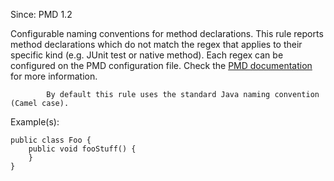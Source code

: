 Since: PMD 1.2

Configurable naming conventions for method declarations. This rule reports
            method declarations which do not match the regex that applies to their
            specific kind (e.g. JUnit test or native method). Each regex can be configured on the PMD configuration file.
Check the [PMD documentation](https://pmd.github.io/pmd-6.51.0/pmd_rules_java_codestyle.html#methodnamingconventions) for more information.

            By default this rule uses the standard Java naming convention (Camel case).

Example(s):
```
public class Foo {
    public void fooStuff() {
    }
}
```
